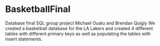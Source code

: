 # BasketballFinal
Database final SQL group project
Michael Ouatu and Brendan Quigly
We created a basketball database for the LA Lakers and created 4 different tables with different primary keys as well as populating the tables with insert statements.
